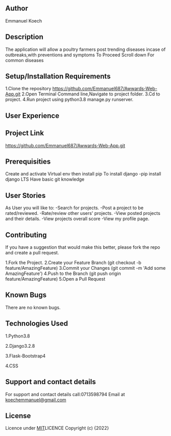 ## Author
Emmanuel Koech
## Description
The application will allow a poultry farmers post trending diseases incase of outbreaks,with preventions and symptoms
To Proceed Scroll down For common diseases
## Setup/Installation Requirements
1.Clone the repository https://github.com/Emmanuel687/Awwards-Web-App.git
2.Open Terminal Command line,Navigate to project folder.
3.Cd to project.
4.Run project using python3.8 manage.py runserver.

## User Experience

## Project Link
https://github.com/Emmanuel687/Awwards-Web-App.git
## Prerequisities
Create and activate Virtual env then install pip To install django -pip install django LTS Have basic git knowledge

## User Stories
As User you will like to:
-Search for projects.
-Post a project to be rated/reviewed.
-Rate/review other users' projects.
-View posted projects and their details.
-View projects overall score
-View my profile page.

## Contributing
If you have a suggestion that would make this better, please fork the repo and create a pull request.

1.Fork the Project.
2.Create your Feature Branch (git checkout -b feature/AmazingFeature)
3.Commit your Changes (git commit -m 'Add some AmazingFeature')
4.Push to the Branch (git push origin feature/AmazingFeature)
5.Open a Pull Request
## Known Bugs
There are no known bugs.

## Technologies Used
1.Python3.8

2.Django3.2.8

3.Flask-Bootstrap4

4.CSS
## Support and contact details
For support and contact details call:0713598794 Email at koechemmanuel@gmail.com

## License
Licence under [MIT](https://choosealicense.com/licenses/mit/#)LICENCE 
Copyright (c) {2022} 